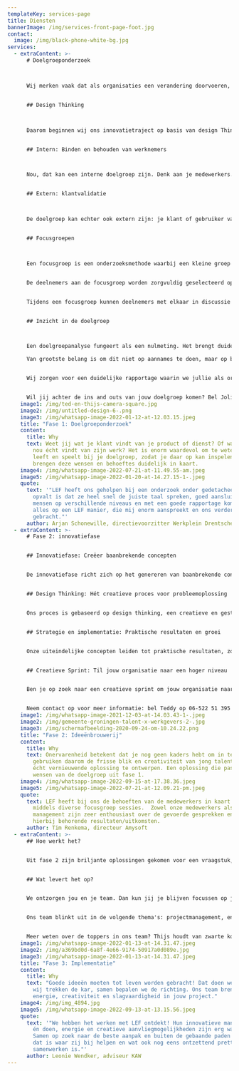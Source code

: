 ```yaml
---
templateKey: services-page
title: Diensten
bannerImage: /img/services-front-page-foot.jpg
contact:
  image: /img/black-phone-white-bg.jpg
services:
  - extraContent: >-
      # Doelgroeponderzoek



      Wij merken vaak dat als organisaties een verandering doorvoeren, zij dit doen op basis aannames. Bijvoorbeeld over waarom medewerkers wel of niet vertrekken, wat je klant graag zou willen op gebied van service of wat de klant verwacht van je product of dienst. Maar weet mjij wel wat je medewerker wil? Of je klant? Heb je ze het ooit zelf gevraagd? Waarschijnlijk niet. En de kans dat je een eerlijk antwoord kreeg als je wél hebt gevraagd is klein. Dat kan een dure aanname zijn, want je wilt niet ná de implementatie erachter komen dat deze niet bleken kloppen. 


      ## Design Thinking



      Daarom beginnen wij ons innovatietraject op basis van design Thinking in de eerste fase met kwalitatief doelgroeponderzoek. Dat wil zeggen, we gaan het gesprek aan met je doelgroep door middel van focusgroepen. Dat zijn vraaggesprekken met een groep deelnemers waarin deze vrijuit kunnen spreken en waarin zij de inspiratie en kennis van de groep gebruiken om achter hun eigen beweegredenen te komen: je herkent het verhaal van een ander (of juist niet) en formuleert je eigen overweging. In deze focusgroepsessies staat co-creatie centraal en zoeken we de verdieping op met de doelgroep. Maar welke doelgroep kan dit zijn?


      ## Intern: Binden en behouden van werknemers



      Nou, dat kan een interne doelgroep zijn. Denk aan je medewerkers. Wij brengen de ideeën, wensen en behoeften van de medewerker in kaart. Wij willen te weten komen wat zij doen en waarom zij bepaalde keuzes maken. Bijvoorbeeld om inzicht te verkrijgen in hoe werknemers zich verbonden voelen met de werkgever en hoe je dit kunt verbeteren. Zo brengen we onderwerpen in kaart zoals bedrijfsimago, werkbeleving en collegialiteit vanuit het perspectief van de werknemers. Waardevolle inzichten in de huidige krappe arbeidsmarkt. 


      ## Extern: klantvalidatie



      De doelgroep kan echter ook extern zijn: je klant of gebruiker van je dienst. In dat geval doen we klantvalidatie. Wat vindt je klant of gebruiker van je huidige of toekomstige dienst, of hoe ervaren zij de service? Door kwalitatief onderzoek verzamelen we informatie over de specifieke behoeften, wensen, problemen, uitdagingen en gedragingen van hun klanten. Dit doen we door interviews en focusgroepen te organiseren met de specifieke doelgroep. Op deze manier krijg je optimaal inzicht in klantbehoeften. En het begrijpen van die klantbehoeften is essentieel om je product, dienst of marketing beter af te stemmen op die groep. 


      ## Focusgroepen



      Een focusgroep is een onderzoeksmethode waarbij een kleine groep mensen (maximaal 6 personen) wordt samengebracht om hun mening te geven over een bepaald onderwerp of product. De focusgroep wordt geleid door een moderator die het gesprek stuurt en de discussie begeleidt.


      De deelnemers aan de focusgroep worden zorgvuldig geselecteerd op basis van bepaalde criteria, zoals leeftijd, geslacht, interesses of ervaring met het onderwerp van het onderzoek. Door deze selectie kunnen bedrijven een beter beeld krijgen van de mening van hun specifieke doelgroep. Een focusgroep werkt goed omdat het deelnemers de mogelijkheid geeft om openlijk te praten over hun ervaringen en meningen over een product, dienst of idee. Door het creëren van een open en informele sfeer kunnen deelnemers zich op hun gemak voelen en hun eerlijke mening geven.


      Tijdens een focusgroep kunnen deelnemers met elkaar in discussie gaan en ideeën uitwisselen. Hierdoor kunnen deelnemers nieuwe inzichten krijgen en kan de moderator beter begrijpen hoe de deelnemers over het onderwerp denken. Het is belangrijk om altijd meer dan één focusgroep te organiseren per doelgroep om Daarom is het belangrijk om meerdere focusgroepen te organiseren en ook andere onderzoeksmethoden te gebruiken om een vollediger beeld te krijgen van de meningen van de doelgroep.


      ## Inzicht in de doelgroep



      Een doelgroepanalyse fungeert als een nulmeting. Het brengt duidelijk en concreet in beeld waar jij momenteel staat ten opzichte van de doelgroep. Je krijgt als het ware een kijkje in de leefwereld van jouw doelgroep – of dit nou intern (de medewerker) is of extern (de afnemer of een klant). Daarbij krijg je goed in kaart hoe de gewenste situatie er uitziet. En tussen die nulmeting en de gewenste situatie bevindt zich de 'innovation gap', in goed Nederlands. Oftewel, wat moet er concreet gebeuren om te komen waar je wil zijn? 

      Van grootste belang is om dit niet op aannames te doen, maar op basis vanuit de doelgroep zelf. Daar is een doelgroepanalyse de perfecte tool voor.


      Wij zorgen voor een duidelijke rapportage waarin we jullie als organisatie vertellen wat er nodig is om deze veranderingen of verbeteringen in gang te zetten. Heb je voor veranderingen en innoverende ideeën inspiratie nodig? We helpen je graag in de ideegeneratie fase. Oftewel fase 2: de innovatiefase.


      Wil jij achter de ins and outs van jouw doelgroep komen? Bel Joline Teisman. Ze houdt van een extra sterke cappucino en zegt geen nee tegen een chocoladekoekje: joline@lefgroningen.nl of 06-24676712
    image1: /img/ted-en-thijs-camera-square.jpg
    image2: /img/untitled-design-6-.png
    image3: /img/whatsapp-image-2022-01-12-at-12.03.15.jpeg
    title: "Fase 1: Doelgroeponderzoek"
    content:
      title: Why
      text: Weet jij wat je klant vindt van je product of dienst? Of wat je medewerker
        nou écht vindt van zijn werk? Het is enorm waardevol om te weten wat er
        leeft en speelt bij je doelgroep, zodat je daar op kan inspelen. Wij
        brengen deze wensen en behoeftes duidelijk in kaart.
    image4: /img/whatsapp-image-2022-07-21-at-11.49.55-am.jpeg
    image5: /img/whatsapp-image-2022-01-20-at-14.27.15-1-.jpeg
    quote:
      text: '"LEF heeft ons geholpen bij een onderzoek onder gedetacheerden en wat
        opvalt is dat ze heel snel de juiste taal spreken, goed aansluiten bij
        mensen op verschillende niveaus en met een goede rapportage komen. Dit
        alles op een LEF manier, die mij enorm aanspreekt en ons verder heeft
        gebracht."'
      author: Arjan Schonewille, directievoorzitter Werkplein Drentsche Aa
  - extraContent: >-
      # Fase 2: innovatiefase


      ## Innovatiefase: Creëer baanbrekende concepten


      De innovatiefase richt zich op het genereren van baanbrekende concepten die aansluiten bij de behoeften en wensen van jouw doelgroep. Samen met onze opdrachtgevers maken we optimaal gebruik van de expertise binnen hun organisatie. Onze unieke aanpak combineert die kennis met de denkkracht van getalenteerde jongeren tussen de 18 en 35 jaar, afkomstig uit diverse vakgebieden en met verschillende perspectieven. Of het nu gaat om jonge ondernemers, professionals of studenten, onze innovatieve denktank garandeert dat we out-of-the-box denken en creatieve sprints mogelijk maken.


      ## Design Thinking: Hét creatieve proces voor probleemoplossing


      Ons proces is gebaseerd op design thinking, een creatieve en gestructureerde methode gericht op het oplossen van complexe problemen en het ontwikkelen van innovatieve oplossingen. Design thinking benadrukt empathie, experimenteren en iteratie, wat resulteert in effectieve en duurzame oplossingen. Deze methode streeft naar een diepgaand begrip van de eindgebruiker en vormt de basis voor de innovatiefase, waarin we talloze ideeën genereren door middel van brainstormsessies, mindmapping en andere creatieve technieken. We betrekken jou als opdrachtgever in dit proces, zodat we de ervaring en frisheid van beide teams combineren. 


      ## Strategie en implementatie: Praktische resultaten en groei


      Onze uiteindelijke concepten leiden tot praktische resultaten, zoals een effectieve marktstrategie, een oplossing voor personeelsverloop of een innovatief product. Ons team biedt een overvloed aan inspiratie en praktische resultaten. Samen met jou werken we aan een actieplan voor fase 3, waarbij implementatie centraal staat. We onderzoeken de beste manieren om de oplossing te implementeren, betrekken medewerkers en producteigenaren, en testen of het bedachte concept het gewenste resultaat oplevert.


      ## Creatieve Sprint: Til jouw organisatie naar een hoger niveau


      Ben je op zoek naar een creatieve sprint om jouw organisatie naar een hoger niveau te tillen? Dan is de innovatiefase dé perfecte oplossing! Ons team van experts staat klaar om jouw organisatie te laten groeien met een inspirerend traject en tal van innovatieve ideeën en oplossingen. Neem vandaag nog contact met ons op om te ontdekken hoe we jouw organisatie kunnen helpen de volgende stap te zetten.


      Neem contact op voor meer informatie: bel Teddy op 06-522 51 395 of mail haar op teddy@lefgroningen.nl
    image1: /img/whatsapp-image-2021-12-03-at-14.03.43-1-.jpeg
    image2: /img/gemeente-groningen-talent-x-werkgevers-2-.jpg
    image3: /img/schermafbeelding-2020-09-24-om-10.24.22.png
    title: "Fase 2: Ideeënbrouwerij"
    content:
      title: Why
      text: Onervarenheid betekent dat je nog geen kaders hebt om in te denken. Wij
        gebruiken daarom de frisse blik en creativiteit van jong talent om een
        écht vernieuwende oplossing te ontwerpen. Een oplossing die past bij de
        wensen van de doelgroep uit fase 1.
    image4: /img/whatsapp-image-2022-09-15-at-17.38.36.jpeg
    image5: /img/whatsapp-image-2022-07-21-at-12.09.21-pm.jpeg
    quote:
      text: LEF heeft bij ons de behoeften van de medewerkers in kaart gebracht
        middels diverse focusgroep sessies.  Zowel onze medewerkers als wij als
        management zijn zeer enthousiast over de gevoerde gesprekken en de
        hierbij behorende resultaten/uitkomsten.
      author: Tim Renkema, directeur Amysoft
  - extraContent: >-
      ## Hoe werkt het?


      Uit fase 2 zijn briljante oplossingen gekomen voor een vraagstuk, je hebt zelf een goed idee of je hebt gewoon handen tekort: wat de uitdaging ook is, wij zetten jouw ambitie om naar realiteit. Dat doen we met ons team van *young professionals*, op een enthousiaste manier én met lef! 


      ## Wat levert het op?


      We ontzorgen jou en je team. Dan kun jij je blijven focussen op je eigen (al veel te drukke ;)) agenda. Een innovatietraject in een mum van tijd succesvol afronden is voor ons geen probleem. En we heten LEF, dus we vinden het leuk om jou uit te dagen om óók buiten de lijntjes te kleuren. Gezond voor iedereen! 


      Ons team blinkt uit in de volgende thema's: projectmanagement, energietransitie, innovatietrajecten en productontwikkeling, participatietrajecten en (online) marketing. De vorm waarin we in te zetten zijn bepalen we op basis van jouw behoefte. Uurbasis, projectbasis, detachering – wat het best past bij het project van jouw organisatie.


      Meer weten over de toppers in ons team? Thijs houdt van zwarte koffie, het liefst met een koekje: **thijs@lefgroningen.nl** of **06-139 72 693.**
    image1: /img/whatsapp-image-2022-01-13-at-14.31.47.jpeg
    image2: /img/a369bd0d-6a8f-4e66-9174-50917a0d089e.jpg
    image3: /img/whatsapp-image-2022-01-13-at-14.31.47.jpeg
    title: "Fase 3: Implementatie"
    content:
      title: Why
      text: "Goede ideeën moeten tot leven worden gebracht! Dat doen we samen met jou:
        wij trekken de kar, samen bepalen we de richting. Ons team brengt
        energie, creativiteit en slagvaardigheid in jouw project."
    image4: /img/img_4894.jpg
    image5: /img/whatsapp-image-2022-09-13-at-13.15.56.jpeg
    quote:
      text: '"We hebben het werken met LEF ontdekt! Hun innovatieve manier van denken
        én doen, energie en creatieve aanvliegmogelijkheden zijn erg waardevol.
        Samen op zoek naar de beste aanpak en buiten de gebaande paden treden,
        dat is waar zij bij helpen en wat ook nog eens ontzettend prettig
        samenwerken is."'
      author: Leonie Wendker, adviseur KAW
---
```

